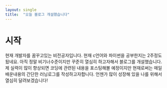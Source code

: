 ```yaml
---
layout: single
title:  "오늘 블로그 개설했습니다"
---
```


# 시작

현재 개발자를 꿈꾸고있는 비전공자입니다. 현재 c언어와 파이썬을 공부한지는 2주정도 됬네요.
아직 정말 비기너수준이지만 꾸준히 열심히 하고자해서 블로그를 개설했습니다.
제 실력이 많이 향상되면 코딩에 관련된 내용을 포스팅해볼 예정이지만 현재로써는 매일 배운내용의 간단한 러닝로그를 작성하고자합니다.
언젠가 많이 성장해 있을 나를 위해서 열심히 달려보겠습니다!
